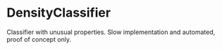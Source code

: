 # DensityClassifier
Classifier with unusual properties. Slow implementation and automated, proof of concept only.
